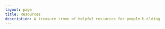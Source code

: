 ```yaml
---
layout: page
title: Resources
description: A treasure trove of helpful resources for people building and growing cooperatives
---
```

